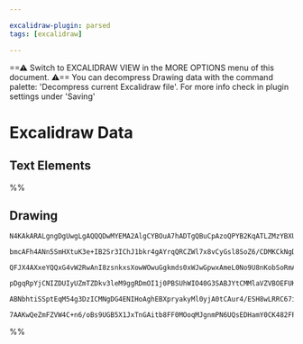 ```yaml
---

excalidraw-plugin: parsed
tags: [excalidraw]

---
```

==⚠  Switch to EXCALIDRAW VIEW in the MORE OPTIONS menu of this document. ⚠== You can decompress Drawing data with the command palette: 'Decompress current Excalidraw file'. For more info check in plugin settings under 'Saving'


# Excalidraw Data

## Text Elements
%%
## Drawing
```compressed-json
N4KAkARALgngDgUwgLgAQQQDwMYEMA2AlgCYBOuA7hADTgQBuCpAzoQPYB2KqATLZMzYBXUtiRoIACyhQ4zZAHoFAc0JRJQgEYA6bGwC2CgF7N6hbEcK4OCtptbErHALRY8RMpWdx8Q1TdIEfARcZgRmBShcZQUebQAObQBmGjoghH0EDihmbgBtcDBQMBKIEm4IAFYOTQBJZwA5ZgAZeMrlAEVlAFkARgaAa26hboAxVJLIWEQKwOwojmVgidLM

bmcAFh4ANn5SmHXtuK3e+IB2Sr3IChJ1bkr4gAYrqQRCZWl7x8vCyGsl8SoZ6/CDMKCkNgDBAAYTY+DYpAqAGJeghUaiVpBNLhsANlBChBxiLD4YiJODrMw4LhAtlMRAAGaEfD4ADKsGWEkEHnpYIhUIA6rdJNw+CC+ZCEOyYJz0Nzyi8CR8OOFcmhei82NTsGoDurHsDJhB8cI4LViGrUHkALovBnkTLm7gcIQsl6EIlYCq4R70glElXMS3FI3T

QFJX4AXxeYQQxG4vW2RwAnI8zsnkxsXowWOwuGgkmds0xWJwGpwxAmeL0No9U8nKobSoRmAARdJQOPcBkEMIvTTCIkAUWCmWylpdbpBQjgxFwnfj6rOSWThaevR2STFRqIHAGztd+Be8NxXbQPfwYUKkfAtrouDgcHZ88BIegkgygIgRA+UBWDEIBAKAAIRxPF/WJOEEWRBlYLg/9sBEWkoFqTt9HZfkYSgsl0BRNF8IQpCshQtDQNxE1CUg0kKg

pDgqRpYjCNIZDUIyUZmTZDkv3leM9ggRDmOI1j0PBSUhWIO40G3SABJYtCMMlaVZVBOEFUKfiiOyYSACVhGVVUEz42ShLQgB5bVdQTA0jM0ki2M4KBRlwfRmT1VAflKYytLQ0YHNZQgjEBHgmw0wTvIyAAVLAoAAQR/fN0GCBk/xssK7JEmlYuYtgKA/XBF1QScj3Urz0qHIkYuy3KQgKiAaQhKhUrkjJKoaiL4C/CD/2YbAIRZAANKt0z4nq+vw

ABNbhtiSSptEqM54g3DzICMNgDG4ENIHoAghEBXpryakyMl0yjA0tCAur4/ESH8wLRRC67iHZBA4HuK7SBIbo2GIBBytwTRggKi8+3Ux6SWgtBNogYC4Vq0hlGxAAKasi14XpUZR6ggTmgBKeltIQZRXRpWYEdwZGkmeXhKaxngaexyo8YOkrbIUqFzKgPMJ0PPj7WchACc9D7Fg2kEsn+wHuHBXaXmwIhXrQaWEBeDh+al0gZZBYQoF3QEleZ0o

7AAKwQeZmFZVW4C+n6/oBs9UGB5X1JxTnGAitb8FF0MOoqMJgnmPN6UQsEDHamY0CK482FPIHeydndQligO3Y9g8WWvcBozoJlgmDG9IyAA=
```
%%